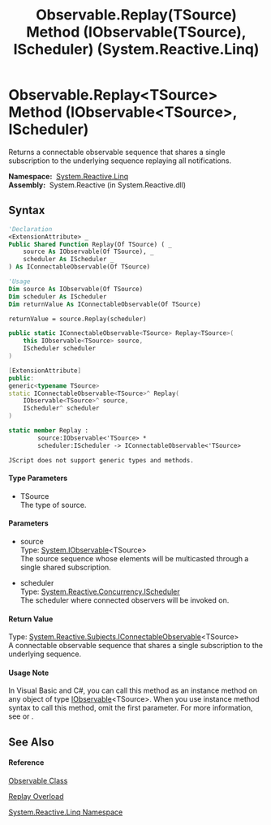 ﻿---
title: Observable.Replay(TSource) Method (IObservable(TSource), IScheduler) (System.Reactive.Linq)
TOCTitle: Replay(TSource) Method (IObservable(TSource), IScheduler)
ms:assetid: M:System.Reactive.Linq.Observable.Replay``1(System.IObservable{``0},System.Reactive.Concurrency.IScheduler)
ms:mtpsurl: https://msdn.microsoft.com/en-us/library/Hh211699(v=VS.103)
ms:contentKeyID: 36069145
ms.date: 06/28/2011
mtps_version: v=VS.103
dev_langs:
- vb
- csharp
- c++
- fsharp
- jscript
---

# Observable.Replay\<TSource\> Method (IObservable\<TSource\>, IScheduler)

Returns a connectable observable sequence that shares a single subscription to the underlying sequence replaying all notifications.

**Namespace:**  [System.Reactive.Linq](hh211929\(v=vs.103\).md)  
**Assembly:**  System.Reactive (in System.Reactive.dll)

## Syntax

``` vb
'Declaration
<ExtensionAttribute> _
Public Shared Function Replay(Of TSource) ( _
    source As IObservable(Of TSource), _
    scheduler As IScheduler _
) As IConnectableObservable(Of TSource)
```

``` vb
'Usage
Dim source As IObservable(Of TSource)
Dim scheduler As IScheduler
Dim returnValue As IConnectableObservable(Of TSource)

returnValue = source.Replay(scheduler)
```

``` csharp
public static IConnectableObservable<TSource> Replay<TSource>(
    this IObservable<TSource> source,
    IScheduler scheduler
)
```

``` c++
[ExtensionAttribute]
public:
generic<typename TSource>
static IConnectableObservable<TSource>^ Replay(
    IObservable<TSource>^ source, 
    IScheduler^ scheduler
)
```

``` fsharp
static member Replay : 
        source:IObservable<'TSource> * 
        scheduler:IScheduler -> IConnectableObservable<'TSource> 
```

``` jscript
JScript does not support generic types and methods.
```

#### Type Parameters

  - TSource  
    The type of source.

#### Parameters

  - source  
    Type: [System.IObservable](https://msdn.microsoft.com/en-us/library/Dd990377)\<TSource\>  
    The source sequence whose elements will be multicasted through a single shared subscription.  

<!-- end list -->

  - scheduler  
    Type: [System.Reactive.Concurrency.IScheduler](hh229149\(v=vs.103\).md)  
    The scheduler where connected observers will be invoked on.  

#### Return Value

Type: [System.Reactive.Subjects.IConnectableObservable](hh211887\(v=vs.103\).md)\<TSource\>  
A connectable observable sequence that shares a single subscription to the underlying sequence.  

#### Usage Note

In Visual Basic and C\#, you can call this method as an instance method on any object of type [IObservable](https://msdn.microsoft.com/en-us/library/Dd990377)\<TSource\>. When you use instance method syntax to call this method, omit the first parameter. For more information, see [](https://msdn.microsoft.com/en-us/library/Bb384936) or [](https://msdn.microsoft.com/en-us/library/Bb383977).

## See Also

#### Reference

[Observable Class](hh244252\(v=vs.103\).md)

[Replay Overload](hh212024\(v=vs.103\).md)

[System.Reactive.Linq Namespace](hh211929\(v=vs.103\).md)

